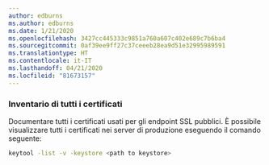 ```yaml
---
author: edburns
ms.author: edburns
ms.date: 1/21/2020
ms.openlocfilehash: 3427cc445333c9851a760a607c402e689c7b6ba4
ms.sourcegitcommit: 0af39ee9ff27c37ceeeb28ea9d51e32995989591
ms.translationtype: HT
ms.contentlocale: it-IT
ms.lasthandoff: 04/21/2020
ms.locfileid: "81673157"
---
```

### <a name="inventory-all-certificates"></a>Inventario di tutti i certificati

Documentare tutti i certificati usati per gli endpoint SSL pubblici. È possibile visualizzare tutti i certificati nei server di produzione eseguendo il comando seguente:

```bash
keytool -list -v -keystore <path to keystore>
```
